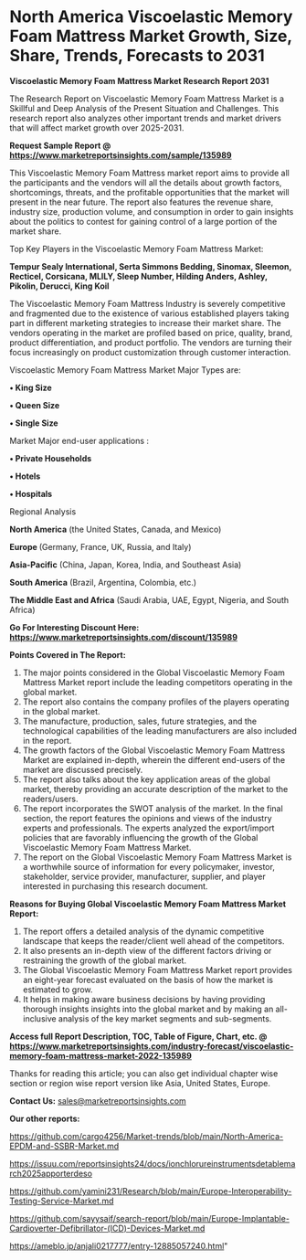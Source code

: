 # North America Viscoelastic Memory Foam Mattress Market Growth, Size, Share, Trends, Forecasts to 2031

<strong>Viscoelastic Memory Foam Mattress Market Research Report 2031</strong>

The Research Report on Viscoelastic Memory Foam Mattress Market is a Skillful and Deep Analysis of the Present Situation and Challenges. This research report also analyzes other important trends and market drivers that will affect market growth over 2025-2031.

<strong>Request Sample Report @ <a href=https://www.marketreportsinsights.com/sample/135989>https://www.marketreportsinsights.com/sample/135989</a></strong>

This Viscoelastic Memory Foam Mattress market report aims to provide all the participants and the vendors will all the details about growth factors, shortcomings, threats, and the profitable opportunities that the market will present in the near future. The report also features the revenue share, industry size, production volume, and consumption in order to gain insights about the politics to contest for gaining control of a large portion of the market share.

Top Key Players in the Viscoelastic Memory Foam Mattress Market:

<strong>Tempur Sealy International, Serta Simmons Bedding, Sinomax, Sleemon, Recticel, Corsicana, MLILY, Sleep Number, Hilding Anders, Ashley, Pikolin, Derucci, King Koil</strong>

The Viscoelastic Memory Foam Mattress Industry is severely competitive and fragmented due to the existence of various established players taking part in different marketing strategies to increase their market share. The vendors operating in the market are profiled based on price, quality, brand, product differentiation, and product portfolio. The vendors are turning their focus increasingly on product customization through customer interaction.

Viscoelastic Memory Foam Mattress Market Major Types are:

<strong>• King Size

• Queen Size

• Single Size</strong>

Market Major end-user applications :

<strong>• Private Households

• Hotels

• Hospitals</strong>

Regional Analysis

</u><strong><b>North America</b></strong> (the United States, Canada, and Mexico)

<strong><b>Europe </b></strong>(Germany, France, UK, Russia, and Italy)

<strong><b>Asia-Pacific</b></strong> (China, Japan, Korea, India, and Southeast Asia)

<strong><b>South America</b></strong> (Brazil, Argentina, Colombia, etc.)

<strong><b>The Middle East and Africa</b></strong> (Saudi Arabia, UAE, Egypt, Nigeria, and South Africa)

<strong>Go For Interesting Discount Here: <a href=https://www.marketreportsinsights.com/discount/135989>https://www.marketreportsinsights.com/discount/135989</a></strong>

<strong>Points Covered in The Report:</strong>
<ol>
  <li>The major points considered in the Global Viscoelastic Memory Foam Mattress Market report include the leading competitors operating in the global market.</li>
  <li>The report also contains the company profiles of the players operating in the global market.</li>
  <li>The manufacture, production, sales, future strategies, and the technological capabilities of the leading manufacturers are also included in the report.</li>
  <li>The growth factors of the Global Viscoelastic Memory Foam Mattress Market are explained in-depth, wherein the different end-users of the market are discussed precisely.</li>
  <li>The report also talks about the key application areas of the global market, thereby providing an accurate description of the market to the readers/users.</li>
  <li>The report incorporates the SWOT analysis of the market. In the final section, the report features the opinions and views of the industry experts and professionals. The experts analyzed the export/import policies that are favorably influencing the growth of the Global Viscoelastic Memory Foam Mattress Market.</li>
  <li>The report on the Global Viscoelastic Memory Foam Mattress Market is a worthwhile source of information for every policymaker, investor, stakeholder, service provider, manufacturer, supplier, and player interested in purchasing this research document.</li>
</ol>
<strong>Reasons for Buying Global Viscoelastic Memory Foam Mattress Market Report:</strong>

<ol>
  <li>The report offers a detailed analysis of the dynamic competitive landscape that keeps the reader/client well ahead of the competitors.</li>
  <li>It also presents an in-depth view of the different factors driving or restraining the growth of the global market.</li>
  <li>The Global Viscoelastic Memory Foam Mattress Market report provides an eight-year forecast evaluated on the basis of how the market is estimated to grow.</li>
  <li>It helps in making aware business decisions by having providing thorough insights insights into the global market and by making an all-inclusive analysis of the key market segments and sub-segments.</li>
</ol>
<strong>Access full Report Description, TOC, Table of Figure, Chart, etc. @ <a href=https://www.marketreportsinsights.com/industry-forecast/viscoelastic-memory-foam-mattress-market-2022-135989>https://www.marketreportsinsights.com/industry-forecast/viscoelastic-memory-foam-mattress-market-2022-135989</a></strong>


Thanks for reading this article; you can also get individual chapter wise section or region wise report version like Asia, United States, Europe.

<strong>Contact Us:</strong>
sales@marketreportsinsights.com

<strong>Our other reports:</strong>

<a href=https://github.com/cargo4256/Market-trends/blob/main/North-America-EPDM-and-SSBR-Market.md>https://github.com/cargo4256/Market-trends/blob/main/North-America-EPDM-and-SSBR-Market.md</a>

<a href=https://issuu.com/reportsinsights24/docs/ionchlorureinstrumentsdetablemarch2025apporterdeso>https://issuu.com/reportsinsights24/docs/ionchlorureinstrumentsdetablemarch2025apporterdeso</a>

<a href=https://github.com/yamini231/Research/blob/main/Europe-Interoperability-Testing-Service-Market.md>https://github.com/yamini231/Research/blob/main/Europe-Interoperability-Testing-Service-Market.md</a>

<a href=https://github.com/sayysaif/search-report/blob/main/Europe-Implantable-Cardioverter-Defibrillator-(ICD)-Devices-Market.md>https://github.com/sayysaif/search-report/blob/main/Europe-Implantable-Cardioverter-Defibrillator-(ICD)-Devices-Market.md</a>

<a href=https://ameblo.jp/anjali0217777/entry-12885057240.html>https://ameblo.jp/anjali0217777/entry-12885057240.html</a>"
